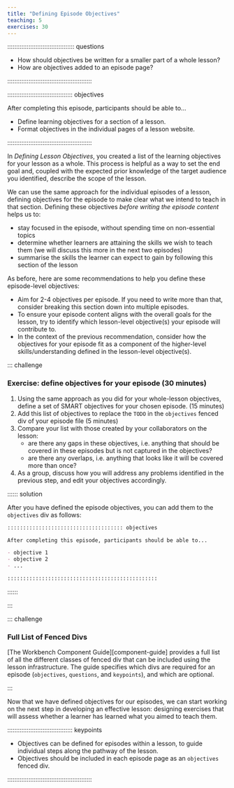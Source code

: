 ```yaml
---
title: "Defining Episode Objectives"
teaching: 5
exercises: 30
---
```



:::::::::::::::::::::::::::::::::::::: questions

- How should objectives be written for a smaller part of a whole lesson?
- How are objectives added to an episode page?

::::::::::::::::::::::::::::::::::::::::::::::::

::::::::::::::::::::::::::::::::::::: objectives

After completing this episode, participants should be able to...

- Define learning objectives for a section of a lesson.
- Format objectives in the individual pages of a lesson website.

::::::::::::::::::::::::::::::::::::::::::::::::

In _Defining Lesson Objectives_,
you created a list of the learning objectives for your lesson as a whole.
This process is helpful as a way to set the end goal and,
coupled with the expected prior knowledge of the target audience you identified,
describe the scope of the lesson.

We can use the same approach for the individual episodes of a lesson,
defining objectives for the episode to make clear what we intend to teach in that section.
Defining these objectives _before writing the episode content_ helps us to:

- stay focused in the episode, without spending time on non-essential topics
- determine whether learners are attaining the skills we wish to teach them
  (we will discuss this more in the next two episodes)
- summarise the skills the learner can expect to gain by following this section of the lesson

As before, here are some recommendations to help you define these episode-level objectives:

- Aim for 2-4 objectives per episode. 
  If you need to write more than that,
  consider breaking this section down into multiple episodes.
- To ensure your episode content aligns with the overall goals for the lesson,
  try to identify which lesson-level objective(s) your episode
  will contribute to.
- In the context of the previous recommendation,
  consider how the objectives for your episode fit as a
  component of the higher-level skills/understanding defined
  in the lesson-level objective(s).

::: challenge

### Exercise: define objectives for your episode (30 minutes)

1. Using the same approach as you did for your whole-lesson objectives,
   define a set of SMART objectives for your chosen episode. (15 minutes)
1. Add this list of objectives to replace
   the `TODO` in the `objectives` fenced div of your episode file (5 minutes)
1. Compare your list with those created by your collaborators on the lesson:
    - are there any gaps in these objectives,
      i.e. anything that should be covered in these episodes but is not captured in the objectives?
    - are there any overlaps, i.e. anything that looks like it will be covered more than once?
1. As a group, discuss how you will address any problems identified in the previous step,
   and edit your objectives accordingly.

:::::: solution

After you have defined the episode objectives, you can add them to the `objectives` div as follows:

```markdown
::::::::::::::::::::::::::::::::::::: objectives

After completing this episode, participants should be able to...

- objective 1
- objective 2
- ...

::::::::::::::::::::::::::::::::::::::::::::::::
```

::::::

:::

::: challenge

### Full List of Fenced Divs

[The Workbench Component Guide][component-guide] provides a full list of
all the different classes of fenced div that can be included using the lesson infrastructure.
The guide specifies which divs are required for an episode
(`objectives`, `questions`, and `keypoints`),
and which are optional.

:::

Now that we have defined objectives for our episodes,
we can start working on the next step in developing an effective lesson:
designing exercises that will assess whether a learner has learned what you aimed to teach them.

::::::::::::::::::::::::::::::::::::: keypoints

- Objectives can be defined for episodes within a lesson, to guide individual steps along the pathway of the lesson.
- Objectives should be included in each episode page as an `objectives` fenced div.

::::::::::::::::::::::::::::::::::::::::::::::::
